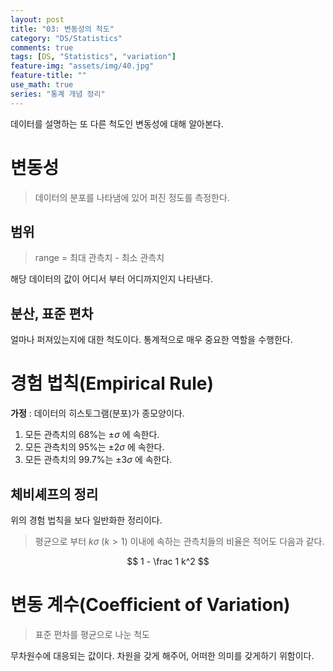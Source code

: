 ```yaml
---
layout: post
title: "03: 변동성의 척도"
category: "DS/Statistics"
comments: true
tags: [DS, "Statistics", "variation"]
feature-img: "assets/img/40.jpg"
feature-title: ""
use_math: true
series: "통계 개념 정리"
---
```


데이터를 설명하는 또 다른 척도인 변동성에 대해 알아본다.

# 변동성

> 데이터의 분포를 나타냄에 있어 퍼진 정도를 측정한다.

## 범위

> range = 최대 관측치 - 최소 관측치

해당 데이터의 값이 어디서 부터 어디까지인지 나타낸다.

## 분산, 표준 편차

얼마나 퍼져있는지에 대한 척도이다. 통계적으로 매우 중요한 역할을 수행한다.

# 경험 법칙(Empirical Rule)

**가정** : 데이터의 히스토그램(분포)가 종모양이다.

1. 모든 관측치의 68%는 $\pm \sigma$ 에 속한다.
2. 모든 관측치의 95%는 $\pm 2\sigma$ 에 속한다.
3. 모든 관측치의 99.7%는 $\pm 3\sigma$ 에 속한다.

## 체비셰프의 정리

위의 경험 법칙을 보다 일반화한 정리이다.

> 평균으로 부터 $k\sigma$ ($k > 1$) 이내에 속하는 관측치들의 비율은 적어도 다음과 같다.

$$
1 - \frac 1 k^2
$$

# 변동 계수(Coefficient of Variation)

> 표준 편차를 평균으로 나눈 척도

무차원수에 대응되는 값이다. 차원을 갖게 해주어, 어떠한 의미를 갖게하기 위함이다.
